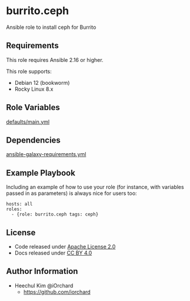 burrito.ceph
=============

Ansible role to install ceph for Burrito

Requirements
------------

This role requires Ansible 2.16 or higher.

This role supports:

  - Debian 12 (bookworm)
  - Rocky Linux 8.x

Role Variables
--------------

[defaults/main.yml](defaults/main.yml)

Dependencies
------------

[ansible-galaxy-requirements.yml](ansible-galaxy-requirements.yml)

Example Playbook
----------------

Including an example of how to use your role (for instance, with variables passed in as parameters) is always nice for users too:

    hosts: all
    roles:
      - {role: burrito.ceph tags: ceph}

License
-------

  - Code released under [Apache License 2.0](LICENSE)
  - Docs released under [CC BY 4.0](http://creativecommons.org/licenses/by/4.0/)

Author Information
------------------

  - Heechul Kim @iOrchard
      - <https://github.com/iorchard>

